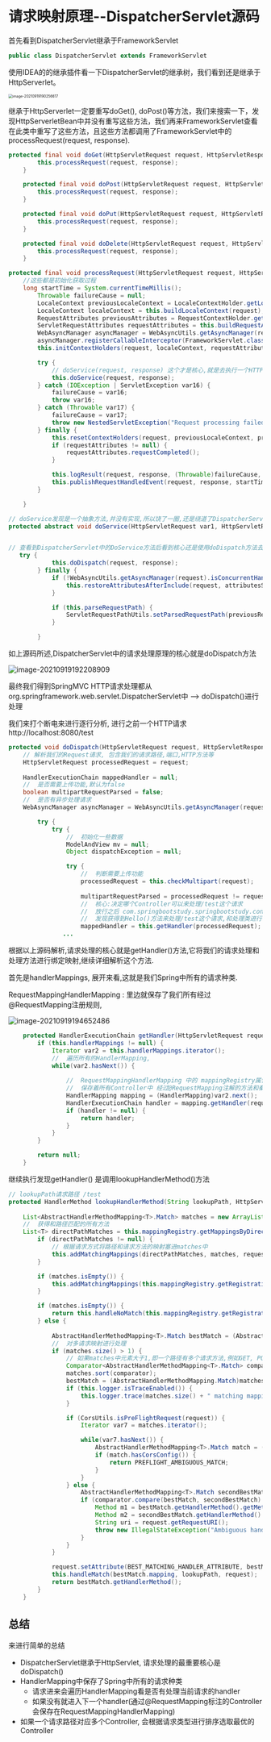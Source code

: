 # 请求映射原理--DispatcherServlet源码



首先看到DispatcherServlet继承于FrameworkServlet

```java
public class DispatcherServlet extends FrameworkServlet
```



使用IDEA的的继承插件看一下DispatcherServlet的继承树，我们看到还是继承于HttpServerlet。

<img src="D:\Blog\My-Blog\pic\image-20210919190256617.png" alt="image-20210919190256617" style="zoom:50%;" />

继承于HttpServerlet一定要重写doGet(), doPost()等方法，我们来搜索一下，发现HttpServerletBean中并没有重写这些方法，我们再来FrameworkServlet查看在此类中重写了这些方法，且这些方法都调用了FrameworkServlet中的 processRequest(request, response).

```java
protected final void doGet(HttpServletRequest request, HttpServletResponse response) throws ServletException, IOException {
        this.processRequest(request, response);
    }

    protected final void doPost(HttpServletRequest request, HttpServletResponse response) throws ServletException, IOException {
        this.processRequest(request, response);
    }

    protected final void doPut(HttpServletRequest request, HttpServletResponse response) throws ServletException, IOException {
        this.processRequest(request, response);
    }

    protected final void doDelete(HttpServletRequest request, HttpServletResponse response) throws ServletException, IOException {
        this.processRequest(request, response);
    }

```



```java
protected final void processRequest(HttpServletRequest request, HttpServletResponse response) throws ServletException, IOException {
    //这些都是初始化获取过程    
    long startTime = System.currentTimeMillis();
        Throwable failureCause = null;
        LocaleContext previousLocaleContext = LocaleContextHolder.getLocaleContext();
        LocaleContext localeContext = this.buildLocaleContext(request);
        RequestAttributes previousAttributes = RequestContextHolder.getRequestAttributes();
        ServletRequestAttributes requestAttributes = this.buildRequestAttributes(request, response, previousAttributes);
        WebAsyncManager asyncManager = WebAsyncUtils.getAsyncManager(request);
        asyncManager.registerCallableInterceptor(FrameworkServlet.class.getName(), new FrameworkServlet.RequestBindingInterceptor());
        this.initContextHolders(request, localeContext, requestAttributes);

        try {
            // doService(request, response) 这个才是核心,就是去执行一个HTTP请求
            this.doService(request, response);
        } catch (IOException | ServletException var16) {
            failureCause = var16;
            throw var16;
        } catch (Throwable var17) {
            failureCause = var17;
            throw new NestedServletException("Request processing failed", var17);
        } finally {
            this.resetContextHolders(request, previousLocaleContext, previousAttributes);
            if (requestAttributes != null) {
                requestAttributes.requestCompleted();
            }

            this.logResult(request, response, (Throwable)failureCause, asyncManager);
            this.publishRequestHandledEvent(request, response, startTime, (Throwable)failureCause);
        }

    }

// doService发现是一个抽象方法,并没有实现,所以饶了一圈,还是绕道了DispatcherServlet中的doService方法
protected abstract void doService(HttpServletRequest var1, HttpServletResponse var2) throws Exception;


// 查看到DispatcherServlet中的DoService方法后看到核心还是使用doDispatch方法去做Http请求的派发
   try {
            this.doDispatch(request, response);
        } finally {
            if (!WebAsyncUtils.getAsyncManager(request).isConcurrentHandlingStarted() && attributesSnapshot != null) {
                this.restoreAttributesAfterInclude(request, attributesSnapshot);
            }

            if (this.parseRequestPath) {
                ServletRequestPathUtils.setParsedRequestPath(previousRequestPath, request);
            }

        }

```



如上源码所述,DispatcherServlet中的请求处理原理的核心就是doDispatch方法

![image-20210919192208909](D:\Blog\My-Blog\pic\image-20210919192208909.png)



最终我们得到SpringMVC HTTP请求处理都从org.springframework.web.servlet.DispatcherServlet中 --> doDispatch()进行处理

我们来打个断电来进行逐行分析, 进行之前一个HTTP请求 http://localhost:8080/test

```java
protected void doDispatch(HttpServletRequest request, HttpServletResponse response) throws Exception {
  	// 解析我们的Request请求, 包含我们的请求路径,端口,HTTP方法等	
   	HttpServletRequest processedRequest = request;
        
    HandlerExecutionChain mappedHandler = null;
    //	是否需要上传功能,默认为false    
    boolean multipartRequestParsed = false;
    //	是否有异步处理请求    
    WebAsyncManager asyncManager = WebAsyncUtils.getAsyncManager(request);

        try {
            try {
                //	初始化一些数据
                ModelAndView mv = null;
                Object dispatchException = null;

                try {
                  	//	判断需要上传功能
                    processedRequest = this.checkMultipart(request);
                    
                    multipartRequestParsed = processedRequest != request;
                    //	核心:决定哪个Controller可以来处理/test这个请求
                    //	放行之后 com.springbootstudy.springbootstudy.controller.test#Hello()
                    //	发现获得到Hello()方法来处理/test这个请求,和处理类进行半丁映射
                    mappedHandler = this.getHandler(processedRequest);
               ...

```

根据以上源码解析,请求处理的核心就是getHandler()方法,它将我们的请求处理和处理方法进行绑定映射,继续详细解析这个方法.

首先是handlerMappings, 展开来看,这就是我们Spring中所有的请求种类.

RequestMappingHandlerMapping : 里边就保存了我们所有经过@RequestMapping注册规则,

![image-20210919194652486](C:\Users\MSI-PC\AppData\Roaming\Typora\typora-user-images\image-20210919194652486.png)

```java
    protected HandlerExecutionChain getHandler(HttpServletRequest request) throws Exception {
        if (this.handlerMappings != null) {
            Iterator var2 = this.handlerMappings.iterator();
			//	遍历所有的HandlerMapping,
            while(var2.hasNext()) {
                
                //	RequestMappingHandlerMapping 中的 mappingRegistry属性,
                //	保存着所有Controller中 经过@RequestMapping注解的方法和秦桧去路径
                HandlerMapping mapping = (HandlerMapping)var2.next();
                HandlerExecutionChain handler = mapping.getHandler(request);
                if (handler != null) {
                    return handler;
                }
            }
        }

        return null;
    }

```



继续执行发现getHandler() 是调用lookupHandlerMethod()方法

```java
// lookupPath请求路径 /test
protected HandlerMethod lookupHandlerMethod(String lookupPath, HttpServletRequest request) throws Exception {
        
    List<AbstractHandlerMethodMapping<T>.Match> matches = new ArrayList();
    //	获得和路径匹配的所有方法    
    List<T> directPathMatches = this.mappingRegistry.getMappingsByDirectPath(lookupPath);
        if (directPathMatches != null) {
            // 根据请求方式将路径和请求方法的映射塞进matches中
            this.addMatchingMappings(directPathMatches, matches, request);
        }

        if (matches.isEmpty()) {
            this.addMatchingMappings(this.mappingRegistry.getRegistrations().keySet(), matches, request);
        }

        if (matches.isEmpty()) {
            return this.handleNoMatch(this.mappingRegistry.getRegistrations().keySet(), lookupPath, request);
        } else {
            
            AbstractHandlerMethodMapping<T>.Match bestMatch = (AbstractHandlerMethodMapping.Match)matches.get(0);
            //	对多请求映射进行处理
            if (matches.size() > 1) {
                // 如果matches中元素大于1,即一个路径有多个请求方法,例如GET, POST,则根据请求方法进行排序,选择最符合的请求方法
                Comparator<AbstractHandlerMethodMapping<T>.Match> comparator = new AbstractHandlerMethodMapping.MatchComparator(this.getMappingComparator(request));
                matches.sort(comparator);
                bestMatch = (AbstractHandlerMethodMapping.Match)matches.get(0);
                if (this.logger.isTraceEnabled()) {
                    this.logger.trace(matches.size() + " matching mappings: " + matches);
                }

                if (CorsUtils.isPreFlightRequest(request)) {
                    Iterator var7 = matches.iterator();

                    while(var7.hasNext()) {
                        AbstractHandlerMethodMapping<T>.Match match = (AbstractHandlerMethodMapping.Match)var7.next();
                        if (match.hasCorsConfig()) {
                            return PREFLIGHT_AMBIGUOUS_MATCH;
                        }
                    }
                } else {
                    AbstractHandlerMethodMapping<T>.Match secondBestMatch = (AbstractHandlerMethodMapping.Match)matches.get(1);
                    if (comparator.compare(bestMatch, secondBestMatch) == 0) {
                        Method m1 = bestMatch.getHandlerMethod().getMethod();
                        Method m2 = secondBestMatch.getHandlerMethod().getMethod();
                        String uri = request.getRequestURI();
                        throw new IllegalStateException("Ambiguous handler methods mapped for '" + uri + "': {" + m1 + ", " + m2 + "}");
                    }
                }
            }

            request.setAttribute(BEST_MATCHING_HANDLER_ATTRIBUTE, bestMatch.getHandlerMethod());
            this.handleMatch(bestMatch.mapping, lookupPath, request);
            return bestMatch.getHandlerMethod();
        }
    }
```





## 总结

来进行简单的总结

* DispatcherServlet继承于HttpServlet, 请求处理的最重要核心是doDispatch()
* HandlerMapping中保存了Spring中所有的请求种类
  * 请求进来会遍历HandlerMapping看是否有处理当前请求的handler
  * 如果没有就进入下一个handler(通过@RequestMapping标注的Controller会保存在RequestMappingHandlerMapping)
* 如果一个请求路径对应多个Controller, 会根据请求类型进行排序选取最优的Controller